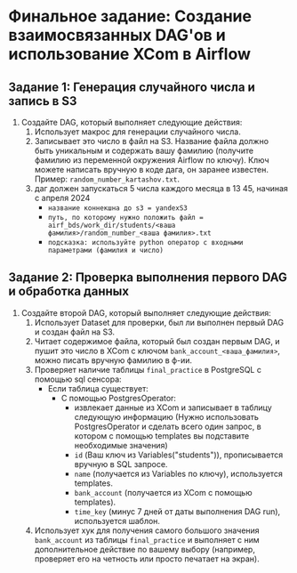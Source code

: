# Финальное задание: Создание взаимосвязанных DAG'ов и использование XCom в Airflow

## Задание 1: Генерация случайного числа и запись в S3

1. Создайте DAG, который выполняет следующие действия:
   1. Использует макрос для генерации случайного числа.
   2. Записывает это число в файл на S3. Название файла должно быть уникальным и содержать вашу фамилию (получите фамилию из переменной окружения Airflow по ключу). Ключ можете написать вручную в коде дага, он заранее известен. Пример: `random_number_kartashov.txt`.
   3. даг должен запускаться 5 числа каждого месяца в 13 45, начиная с апреля 2024
      * `название коннекшна до s3 = yandexS3`
      * `путь, по которому нужно положить файл = airf_bds/work_dir/students/<ваша фамилия>/random_number_<ваша фамилия>.txt`
      * `подсказка: используйте python оператор с входными параметрами (фамилия и число)`


## Задание 2: Проверка выполнения первого DAG и обработка данных

1. Создайте второй DAG, который выполняет следующие действия:
   1. Использует Dataset для проверки, был ли выполнен первый DAG и создан файл на S3.
   2. Читает содержимое файла, который был создан первым DAG, и пушит это число в XCom с ключом `bank_account_<ваша_фамилия>`, можно писать вручную фамилию в ф-ии.
   3. Проверяет наличие таблицы `final_practice` в PostgreSQL с помощью sql сенсора:
      - Если таблица существует:
        - С помощью PostgresOperator: 
            - извлекает данные из XCom и записывает в таблицу следующую информацию
            (Нужно использовать PostgresOperator и сделать всего один запрос, в котором с помощью templates вы подставите необходимые значения)
            - `id` (Ваш ключ из Variables("students")), прописывается вручную в SQL запросе.
            - `name` (получается из Variables по ключу), используется templates.
            - `bank_account` (получается из XCom с помощью templates).
            - `time_key` (минус 7 дней от даты выполнения DAG run), используется шаблон.
   4. Использует хук для получения самого большого значения `bank_account` из таблицы `final_practice` и выполняет с ним дополнительное действие по вашему выбору (например, проверяет его на четность или просто печатает на экран).


